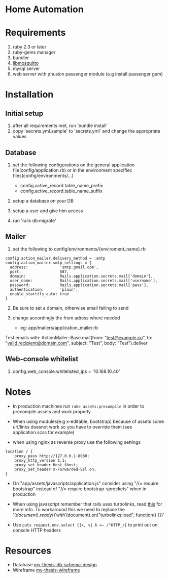 # Home Automation

# Requirements

1. ruby 2.3 or later
2. ruby-gems manager
3. bundler
4. [libmosquitto](https://github.com/xively/mosquitto)
5. mysql server
6. web server with phusion passenger module (e.g install passenger gem)

# Installation

## Initial setup

1. after all requirements met, run 'bundle install'
2. copy 'secrets.yml.sample' to 'secrets.yml' and change the appropriate values

## Database

1. set the following configurations on the general application file(config/application.rb) or in the environment specifiec files(config/environments/...)

	+ config.active_record.table_name_prefix
	+ config.active_record.table_name_suffix

2. setup a database on your DB
3. setup a user and give him access
4. run 'rails db:migrate'

## Mailer

1. set the following to config/environments/{enviroment_name}.rb

```
config.action_mailer.delivery_method = :smtp
config.action_mailer.smtp_settings = {
  address:              'smtp.gmail.com',
  port:                 587,
  domain:               Rails.application.secrets.mail['domain'],
  user_name:            Rails.application.secrets.mail['username'],
  password:             Rails.application.secrets.mail['pass'],
  authentication:       'plain',
  enable_starttls_auto: true
}
```
2. Be sure to set a domain, otherwise email failing to send

3. change accordingly the from adress where needed
	+ eg: app/mailers/application_mailer.rb

Test emails with:
ActionMailer::Base.mail(from: "test@example.co", to: "valid.recipient@domain.com", subject: "Test", body: "Test").deliver

## Web-console whitelist

1. config.web_console.whitelisted_ips = '10.168.10.40'

# Notes

+ In production machines run `rake assets:precompile` in order to precompile assets and work properly

+ When using modules(e.g x-editable, bootstrap) because of assets some url/links doesnot work so you have to override them (see application.scss for example)

+ when using nginx as reverse proxy use the following settings

```
location / {
    proxy_pass http://127.0.0.1:8080;
    proxy_http_version 1.1;
    proxy_set_header Host $host;
    proxy_set_header X-Forwarded-Ssl on;
}
```

+ On "app/assets/javascripts/application.js" consider using "//= require bootstrap" instead of "//= require bootstrap-sprockets" when in production

+ When using javascript remember that rails uses turbolinks,
read [this](http://guides.rubyonrails.org/working_with_javascript_in_rails.html#page-change-events)
for more info. To workaround this we need to replace the '$(document).ready()' 
with '$(document).on("turbolinks:load", function() {})'
+ Use `puts request.env.select {|k, v| k =~ /^HTTP_/}` to print out on console HTTP headers

# Resources

+ Database [my-thesis-db-schema-design](https://dbdesigner.net/designer/schema/54771)
+ Wireframe [my-thesis-wireframe](https://app.mockflow.com/index.jsp?editor=on&publicid=Da8f54e4c4cd2adeb757a8f5723ca6d64&projectid=D09b31f58b04a901571e0d79f7f8e17c0&perm=Owner&template=)

